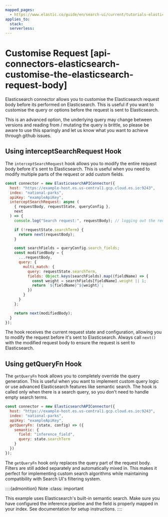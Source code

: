 ```yaml
---
mapped_pages:
  - https://www.elastic.co/guide/en/search-ui/current/tutorials-elasticsearch-customise-request.html
applies_to:
  stack:
  serverless:
---
```


# Customise Request [api-connectors-elasticsearch-customise-the-elasticsearch-request-body]

Elasticsearch connector allows you to customise the Elasticsearch request body before its performed on Elasticsearch. This is useful if you want to customise the query or options before the request is sent to Elasticsearch.

This is an advanced option, the underlying query may change between versions and reading from / mutating the query is brittle, so please be aware to use this sparingly and let us know what you want to achieve through github issues.

## Using interceptSearchRequest Hook

The `interceptSearchRequest` hook allows you to modify the entire request body before it's sent to Elasticsearch. This is useful when you need to modify multiple parts of the request or add custom fields.

```js
const connector = new ElasticsearchAPIConnector({
  host: "https://example-host.es.us-central1.gcp.cloud.es.io:9243",
  index: "national-parks",
  apiKey: "exampleApiKey",
  interceptSearchRequest: async (
    { requestBody, requestState, queryConfig },
    next
  ) => {
    console.log("Search request:", requestBody); // logging out the requestBody before sending to Elasticsearch

    if (!requestState.searchTerm) {
      return next(requestBody);
    }

    const searchFields = queryConfig.search_fields;
    const modifiedBody = {
      ...requestBody,
      query: {
        multi_match: {
          query: requestState.searchTerm,
          fields: Object.keys(searchFields).map((fieldName) => {
            const weight = searchFields[fieldName].weight || 1;
            return `${fieldName}^${weight}`;
          })
        }
      }
    };

    return next(modifiedBody);
  }
});
```

The hook receives the current request state and configuration, allowing you to modify the request before it's sent to Elasticsearch. Always call `next()` with the modified request body to ensure the request is sent to Elasticsearch.

## Using getQueryFn Hook

The `getQueryFn` hook allows you to completely override the query generation. This is useful when you want to implement custom query logic or use advanced Elasticsearch features like semantic search. The hook is called only when there is a search query, so you don't need to handle empty search terms.

```js
const connector = new ElasticsearchAPIConnector({
  host: "https://example-host.es.us-central1.gcp.cloud.es.io:9243",
  index: "national-parks",
  apiKey: "exampleApiKey",
  getQueryFn: (state, config) => ({
    semantic: {
      field: "inference_field",
      query: state.searchTerm
    }
  })
});
```

The `getQueryFn` hook only replaces the query part of the request body. Filters are still added separately and automatically mixed in. This makes it perfect for implementing custom search algorithms while maintaining compatibility with Search UI's filtering system.

::::{admonition} Note
:class: important

This example uses Elasticsearch's built-in semantic search. Make sure you have configured the inference pipeline and the field is properly mapped in your index. See [](docs-content://solutions/search/semantic-search) documentation for setup instructions.
::::
